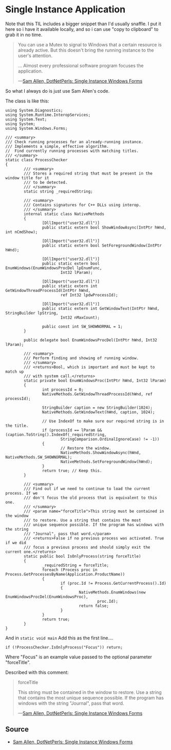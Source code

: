 # Single Instance Application

Note that this TIL includes a bigger snippet than I'd usually snaffle. I put it here so i have it available locally, and so i can use "copy to clipboard" to grab it in no time.

> You can use a Mutex to signal to Windows that a certain resource is already active. But this doesn't bring the running instance to the user's attention.
>
> ... Almost every professional software program focuses the application.
>
> &mdash;[Sam Allen, DotNetPerls: Single Instance Windows Forms](https://www.dotnetperls.com/single-instance-windows-form)

So what I always do is just use Sam Allen's code. 

The class is like this:

	using System.Diagnostics;
	using System.Runtime.InteropServices;
	using System.Text;
	using System;
	using System.Windows.Forms;

	/// <summary>
	/// Check running processes for an already-running instance.
	/// Implements a simple, effective algorithm.
	//  Find currently running processes with matching titles.
	/// </summary>
	static class ProcessChecker
	{
			/// <summary>
			/// Stores a required string that must be present in the window title for it
			/// to be detected.
			/// </summary>
			static string _requiredString;

			/// <summary>
			/// Contains signatures for C++ DLLs using interop.
			/// </summary>
			internal static class NativeMethods
			{
					[DllImport("user32.dll")]
					public static extern bool ShowWindowAsync(IntPtr hWnd, int nCmdShow);

					[DllImport("user32.dll")]
					public static extern bool SetForegroundWindow(IntPtr hWnd);

					[DllImport("user32.dll")]
					public static extern bool EnumWindows(EnumWindowsProcDel lpEnumFunc,
							Int32 lParam);

					[DllImport("user32.dll")]
					public static extern int GetWindowThreadProcessId(IntPtr hWnd,
							ref Int32 lpdwProcessId);

					[DllImport("user32.dll")]
					public static extern int GetWindowText(IntPtr hWnd, StringBuilder lpString,
							Int32 nMaxCount);

					public const int SW_SHOWNORMAL = 1;
			}

			public delegate bool EnumWindowsProcDel(IntPtr hWnd, Int32 lParam);

			/// <summary>
			/// Perform finding and showing of running window.
			/// </summary>
			/// <returns>Bool, which is important and must be kept to match up
			/// with system call.</returns>
			static private bool EnumWindowsProc(IntPtr hWnd, Int32 lParam)
			{
					int processId = 0;
					NativeMethods.GetWindowThreadProcessId(hWnd, ref processId);

					StringBuilder caption = new StringBuilder(1024);
					NativeMethods.GetWindowText(hWnd, caption, 1024);

					// Use IndexOf to make sure our required string is in the title.
					if (processId == lParam && (caption.ToString().IndexOf(_requiredString,
							StringComparison.OrdinalIgnoreCase) != -1))
					{
							// Restore the window.
							NativeMethods.ShowWindowAsync(hWnd, NativeMethods.SW_SHOWNORMAL);
							NativeMethods.SetForegroundWindow(hWnd);
					}
					return true; // Keep this.
			}

			/// <summary>
			/// Find out if we need to continue to load the current process. If we
			/// don't focus the old process that is equivalent to this one.
			/// </summary>
			/// <param name="forceTitle">This string must be contained in the window
			/// to restore. Use a string that contains the most
			/// unique sequence possible. If the program has windows with the string
			/// "Journal", pass that word.</param>
			/// <returns>False if no previous process was activated. True if we did
			/// focus a previous process and should simply exit the current one.</returns>
			static public bool IsOnlyProcess(string forceTitle)
			{
					_requiredString = forceTitle;
					foreach (Process proc in Process.GetProcessesByName(Application.ProductName))
					{
							if (proc.Id != Process.GetCurrentProcess().Id)
							{
									NativeMethods.EnumWindows(new EnumWindowsProcDel(EnumWindowsProc),
											proc.Id);
									return false;
							}
					}
					return true;
			}
	}

And in `static void main` Add this as the first line....

	if (!ProcessChecker.IsOnlyProcess("Focus")) return;

Where "Focus" is an example value passed to the optional parameter "forceTitle".

Described with this comment:

> forceTitle
>
> This string must be contained in the window to restore. Use a string that contains the most unique sequence possible. If the program has windows with the string "Journal", pass that word.
>
> &mdash;[Sam Allen, DotNetPerls: Single Instance Windows Forms](https://www.dotnetperls.com/single-instance-windows-form)


## Source 

- [Sam Allen, DotNetPerls: Single Instance Windows Forms](https://www.dotnetperls.com/single-instance-windows-form)


